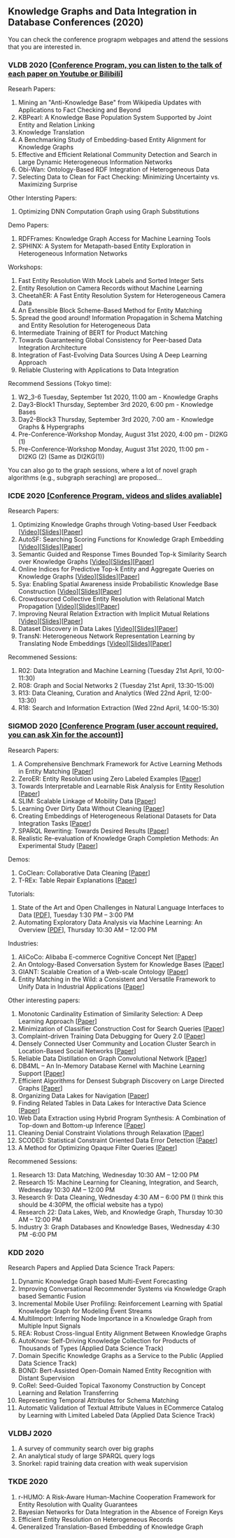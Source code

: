 ## Knowledge Graphs and Data Integration in Database Conferences (2020)
You can check the conference prograpm webpages and attend the sessions that you are interested in.

### VLDB 2020 [[Conference Program, you can listen to the talk of each paper on Youtube or Bilibili]](https://vldb2020.org/program.html)
Researh Papers:
1. Mining an "Anti-Knowledge Base" from Wikipedia Updates with Applications to Fact Checking and Beyond
2. KBPearl: A Knowledge Base Population System Supported by Joint Entity and Relation Linking
3. Knowledge Translation
4. A Benchmarking Study of Embedding-based Entity Alignment for Knowledge Graphs
5. Effective and Efficient Relational Community Detection and Search in Large Dynamic Heterogeneous Information Networks
6. Obi-Wan: Ontology-Based RDF Integration of Heterogeneous Data
7. Selecting Data to Clean for Fact Checking: Minimizing Uncertainty vs. Maximizing Surprise

Other Intersting Papers:
1. Optimizing DNN Computation Graph using Graph Substitutions

Demo Papers:
1. RDFFrames: Knowledge Graph Access for Machine Learning Tools
2. SPHINX: A System for Metapath-based Entity Exploration in Heterogeneous Information Networks

Workshops:
1. Fast Entity Resolution With Mock Labels and Sorted Integer Sets
2. Entity Resolution on Camera Records without Machine Learning
3. CheetahER: A Fast Entity Resolution System for Heterogeneous Camera Data
4. An Extensible Block Scheme-Based Method for Entity Matching
5. Spread the good around! Information Propagation in Schema Matching and Entity Resolution for Heterogeneous Data
6. Intermediate Training of BERT for Product Matching
7. Towards Guaranteeing Global Consistency for Peer-based Data Integration Architecture
8. Integration of Fast-Evolving Data Sources Using A Deep Learning Approach
9. Reliable Clustering with Applications to Data Integration

Recommend Sessions (Tokyo time):
1. W2_3-6 Tuesday, September 1st 2020, 11:00 am - Knowledge Graphs
2. Day3-Block1 Thursday, September 3rd 2020, 6:00 pm - Knowledge Bases
3. Day2-Block3 Thursday, September 3rd 2020, 7:00 am - Knowledge Graphs & Hypergraphs
4. Pre-Conference-Workshop Monday, August 31st 2020, 4:00 pm - DI2KG (1)
5. Pre-Conference-Workshop Monday, August 31st 2020, 11:00 pm - DI2KG (2) (Same as DI2KG(1))

You can also go to the graph sessions, where a lot of novel graph algorithms (e.g., subgraph seraching) are proposed...



### ICDE 2020 [[Conference Program, videos and slides avaliable]](https://www.utdallas.edu/icde/program-at-a-glance.html)

Research Papers:
1. Optimizing Knowledge Graphs through Voting-based User Feedback [[Video](https://www.google.com/url?q=https://drive.google.com/open?id%3D18T_LjZIo6Fr3GhPVLFr3NtqOyHASdxAy&sa=D&ust=1587488616452000&usg=AFQjCNFS1PMHv1YoTTadm-1_KDEsuHZywg)][[Slides](https://www.google.com/url?q=https://drive.google.com/open?id%3D1aqOTcSYJON-aONp0PPCoUpz9rNr0lKZb&sa=D&ust=1587488616452000&usg=AFQjCNHJkIFfvJ5mARJ2fHMXfSXwljABTg)][[Paper](https://conferences.computer.org/icde/2020/pdfs/ICDE2020-5acyuqhpJ6L9P042wmjY1p/290300a421/290300a421.pdf)]
2. AutoSF: Searching Scoring Functions for Knowledge Graph Embedding [[Video](https://www.google.com/url?q=https://drive.google.com/open?id%3D1wRHmVHiit8xIZalwL2ZUx5IZcu8BVr_4&sa=D&ust=1587488616452000&usg=AFQjCNF27HybM9QnROVO4NeCbqFVvObi0w)][[Slides](https://www.google.com/url?q=https://drive.google.com/open?id%3D1fYdh05WWG0Aco403ArzWafMrf7-joBpu&sa=D&ust=1587488616452000&usg=AFQjCNHnaXb02kbU7LZq5zHG1RhvDon07A)][[Paper](https://conferences.computer.org/icde/2020/pdfs/ICDE2020-5acyuqhpJ6L9P042wmjY1p/290300a433/290300a433.pdf)]
3. Semantic Guided and Response Times Bounded Top-k Similarity Search over Knowledge Graphs [[Video](https://www.google.com/url?q=https://drive.google.com/open?id%3D1ejMq8cZrTZT1Nn0D-zaMlW7X7ESkSDro&sa=D&ust=1587488616453000&usg=AFQjCNEeyFqVvX9q4QWy8jc4jHfpdEc2Zw)][[Slides](https://www.google.com/url?q=https://drive.google.com/open?id%3D1JyhtaWEeRvzS6TmIuplZNd5ZId3Larpz&sa=D&ust=1587488616453000&usg=AFQjCNEI5es_-rKQs-eUImsqivdAFNAnvw)][[Paper](https://conferences.computer.org/icde/2020/pdfs/ICDE2020-5acyuqhpJ6L9P042wmjY1p/290300a445/290300a445.pdf)]
4. Online Indices for Predictive Top-k Entity and Aggregate Queries on Knowledge Graphs [[Video](https://www.google.com/url?q=https://drive.google.com/open?id%3D12mo2_5abIbU9BDxrI4eSPsZ-SFDRgMAN&sa=D&ust=1587488616485000&usg=AFQjCNHwZw7kP6JJ2nIbDiMT4FvlwebmsA)][[Slides](https://www.google.com/url?q=https://drive.google.com/open?id%3D1Vy15Q81aZg6Kn0AKqcJQ1LraCAb7ZyPy&sa=D&ust=1587488616485000&usg=AFQjCNEqOaDue8W4ZN91-2I2JPLkQTE3jw)][[Paper](https://conferences.computer.org/icde/2020/pdfs/ICDE2020-5acyuqhpJ6L9P042wmjY1p/290300b057/290300b057.pdf)]
5. Sya: Enabling Spatial Awareness inside Probabilistic Knowledge Base Construction [[Video](https://www.google.com/url?q=https://drive.google.com/open?id%3D109w8eQHAsdUKIOUB25F97G9RXe6G42gl&sa=D&ust=1587488616491000&usg=AFQjCNH9PGbgTNOGzO_K1oJfJmbkO1jB-Q)][[Slides](https://www.google.com/url?q=https://drive.google.com/open?id%3D17NrfJSLWtG4KwgNAxSm73OmtqOdYwQzU&sa=D&ust=1587488616492000&usg=AFQjCNHjUCMPovlS-6lfqmL-inlLBYS1pw)][[Paper](https://conferences.computer.org/icde/2020/pdfs/ICDE2020-5acyuqhpJ6L9P042wmjY1p/290300b177/290300b177.pdf)]
6. Crowdsourced Collective Entity Resolution with Relational Match Propagation [[Video](https://www.google.com/url?q=https://drive.google.com/open?id%3D1hoQjzDt91Cliyfeds0znodJi9qut2T5T&sa=D&ust=1587488616438000&usg=AFQjCNGUwKR9_tol6E8T_Bqsom4L4cqd3g)][[Slides](https://www.google.com/url?q=https://drive.google.com/open?id%3D1OJdgNJHFq30LUyfcVI69Bea3wkpKnbcm&sa=D&ust=1587488616438000&usg=AFQjCNHjiZE4zZ71q08MuDrUAcoetNNN0g)][[Paper](https://conferences.computer.org/icde/2020/pdfs/ICDE2020-5acyuqhpJ6L9P042wmjY1p/290300a037/290300a037.pdf)]
7. Improving Neural Relation Extraction with Implicit Mutual Relations [[Video](https://www.google.com/url?q=https://drive.google.com/open?id%3D1Ksh1lBwJ0V2nopiLoh-Uk5eofJW6uRrA&sa=D&ust=1587488616483000&usg=AFQjCNEPrROfm72JmChuKgls7cAo2fniOA)][[Slides](https://www.google.com/url?q=https://drive.google.com/open?id%3D1hIfhz0qfPu9p44kWfhhywj_D8EF9eGX5&sa=D&ust=1587488616483000&usg=AFQjCNFpDtYPPYI16sI05NBwoLqUt8jtog)][[Paper](https://conferences.computer.org/icde/2020/pdfs/ICDE2020-5acyuqhpJ6L9P042wmjY1p/290300b021/290300b021.pdf)]
8. Dataset Discovery in Data Lakes [[Video](https://www.google.com/url?q=https://drive.google.com/open?id%3D1FPdnuXIpPUIc_OSI-AcCvrynT75ipIH3&sa=D&ust=1587488616467000&usg=AFQjCNGEuJGomD9My5r361Gw7-9lqVW0nQ)][[Slides](https://www.google.com/url?q=https://drive.google.com/open?id%3D1I3Hms10PExW0SpIACob4o_1ZpaC3BljN&sa=D&ust=1587488616467000&usg=AFQjCNFxmt95VjGwYgX0EFKr1Krx1KSgMg)][[Paper](https://conferences.computer.org/icde/2020/pdfs/ICDE2020-5acyuqhpJ6L9P042wmjY1p/290300a709/290300a709.pdf)]
9. TransN: Heterogeneous Network Representation Learning by Translating Node Embeddings [[Video](https://www.google.com/url?q=https://drive.google.com/open?id%3D1-KH4NUD2LNN1ESvbXTUfu3HDOYXYylqx&sa=D&ust=1595668107927000&usg=AFQjCNF74glNGWzt3FmGSo5W9th8VGfGwQ)][[Slides](https://www.google.com/url?q=https://drive.google.com/open?id%3D1CAuwlXPIV1rLXZFHvln-VvoSr3IRtM59&sa=D&ust=1595668107927000&usg=AFQjCNELQ0Q52103E2s_vziBq5_jF9TOdQ)][[Paper](https://conferences.computer.org/icde/2020/pdfs/ICDE2020-5acyuqhpJ6L9P042wmjY1p/290300a589/290300a589.pdf)]

Recommened Sessions:
1. R02: Data Integration and Machine Learning (Tuesday 21st April, 10:00-11:30)
2. R08: Graph and Social Networks 2 (Tuesday 21st April, 13:30-15:00)
3. R13: Data Cleaning, Curation and Analytics (Wed 22nd April, 12:00-13:30)
4. R18: Search and Information Extraction (Wed 22nd April, 14:00-15:30)

### SIGMOD 2020 [[Conference Program (user account required, you can ask Xin for the account)]](https://www.sigmod2020online.org/)

Research Papers:
1. A Comprehensive Benchmark Framework for Active Learning Methods in Entity Matching [[Paper](https://doi.org/10.1145/3318464.3380597)]
2. ZeroER: Entity Resolution using Zero Labeled Examples [[Paper](https://doi.org/10.1145/3318464.3389743)]
3. Towards Interpretable and Learnable Risk Analysis for Entity Resolution [[Paper](https://doi.org/10.1145/3318464.3380572)]
4. SLIM: Scalable Linkage of Mobility Data [[Paper](https://doi.org/10.1145/3318464.3389761)]
5. Learning Over Dirty Data Without Cleaning [[Paper](https://doi.org/10.1145/3318464.3389708)]
6. Creating Embeddings of Heterogeneous Relational Datasets for Data Integration Tasks [[Paper](https://doi.org/10.1145/3318464.3389742)]
7. SPARQL Rewriting: Towards Desired Results [[Paper](https://doi.org/10.1145/3318464.3389695)]
8. Realistic Re-evaluation of Knowledge Graph Completion Methods: An Experimental Study [[Paper](https://doi.org/10.1145/3318464.3380599)]

Demos:
1. CoClean: Collaborative Data Cleaning [[Paper](https://doi.org/10.1145/3318464.3384698)]
2. T-REx: Table Repair Explanations [[Paper](https://doi.org/10.1145/3318464.3384700)]

Tutorials:
1. State of the Art and Open Challenges in Natural Language Interfaces to Data [[PDF](https://doi.org/10.1145/3318464.3383128)], Tuesday 1:30 PM – 3:00 PM
2. Automating Exploratory Data Analysis via Machine Learning: An Overview [[PDF](https://doi.org/10.1145/3318464.3383126)], Thursday 10:30 AM – 12:00 PM

Industries:
1. AliCoCo: Alibaba E-commerce Cognitive Concept Net [[Paper](https://doi.org/10.1145/3318464.3386132)]
2. An Ontology-Based Conversation System for Knowledge Bases [[Paper](https://doi.org/10.1145/3318464.3386139)]
3. GIANT: Scalable Creation of a Web-scale Ontology [[Paper](https://doi.org/10.1145/3318464.3386145)]
4. Entity Matching in the Wild: a Consistent and Versatile Framework to Unify Data in Industrial Applications [[Paper](https://doi.org/10.1145/3318464.3386143)]

Other interesting papers:
1. Monotonic Cardinality Estimation of Similarity Selection: A Deep Learning Approach [[Paper](https://doi.org/10.1145/3318464.3380570)]
2. Minimization of Classifier Construction Cost for Search Queries [[Paper](https://doi.org/10.1145/3318464.3389755)]
3. Complaint-driven Training Data Debugging for Query 2.0 [[Paper](https://doi.org/10.1145/3318464.3389696)]
4. Densely Connected User Community and Location Cluster Search in Location-Based Social Networks [[Paper](https://doi.org/10.1145/3318464.3380603)]
5. Reliable Data Distillation on Graph Convolutional Network [[Paper](https://doi.org/10.1145/3318464.3389706)]
6. DB4ML – An In-Memory Database Kernel with Machine Learning Support [[Paper](https://doi.org/10.1145/3318464.3380575)]
7. Efficient Algorithms for Densest Subgraph Discovery on Large Directed Graphs [[Paper](https://doi.org/10.1145/3318464.3389697)]
8. Organizing Data Lakes for Navigation [[Paper](https://doi.org/10.1145/3318464.3380605)]
9. Finding Related Tables in Data Lakes for Interactive Data Science [[Paper](https://doi.org/10.1145/3318464.3389726)]
10. Web Data Extraction using Hybrid Program Synthesis: A Combination of Top-down and Bottom-up Inference [[Paper](https://doi.org/10.1145/3318464.3380608)]
11. Cleaning Denial Constraint Violations through Relaxation [[Paper](https://doi.org/10.1145/3318464.3389775)]
12. SCODED: Statistical Constraint Oriented Data Error Detection [[Paper](https://doi.org/10.1145/3318464.3380568)]
13. A Method for Optimizing Opaque Filter Queries [[Paper](https://doi.org/10.1145/3318464.3389766)]


Recommened Sessions:
1. Research 13: Data Matching, Wednesday 10:30 AM – 12:00 PM
2. Research 15: Machine Learning for Cleaning, Integration, and Search, Wednesday 10:30 AM – 12:00 PM
3. Research 9: Data Cleaning, Wednesday 4:30 AM – 6:00 PM (I think this should be 4:30PM, the official website has a typo)
4. Research 22: Data Lakes, Web, and Knowledge Graph, Thursday 10:30 AM – 12:00 PM
5. Industry 3: Graph Databases and Knowledge Bases, Wednesday 4:30 PM -6:00 PM

### KDD 2020
Research Papers and Applied Data Science Track Papers:
1. Dynamic Knowledge Graph based Multi-Event Forecasting
2. Improving Conversational Recommender Systems via Knowledge Graph based Semantic Fusion
3. Incremental Mobile User Profiling: Reinforcement Learning with Spatial Knowledge Graph for Modeling Event Streams
4. MultiImport: Inferring Node Importance in a Knowledge Graph from Multiple Input Signals
5. REA: Robust Cross-lingual Entity Alignment Between Knowledge Graphs
6. AutoKnow: Self-Driving Knowledge Collection for Products of Thousands of Types (Applied Data Science Track)
7. Domain Specific Knowledge Graphs as a Service to the Public (Applied Data Science Track)
8. BOND: Bert-Assisted Open-Domain Named Entity Recognition with Distant Supervision
9. CoRel: Seed-Guided Topical Taxonomy Construction by Concept Learning and Relation Transferring
10. Representing Temporal Attributes for Schema Matching
11. Automatic Validation of Textual Attribute Values in ECommerce Catalog by Learning with Limited Labeled Data (Applied Data Science Track)

### VLDBJ 2020
1. A survey of community search over big graphs
2. An analytical study of large SPARQL query logs
3. Snorkel: rapid training data creation with weak supervision

### TKDE 2020
1. r-HUMO: A Risk-Aware Human-Machine Cooperation Framework for Entity Resolution with Quality Guarantees
2. Bayesian Networks for Data Integration in the Absence of Foreign Keys
3. Efficient Entity Resolution on Heterogeneous Records
4. Generalized Translation-Based Embedding of Knowledge Graph
